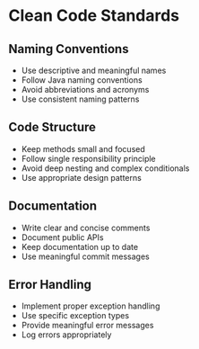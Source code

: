 # Clean Code Standards

## Naming Conventions
- Use descriptive and meaningful names
- Follow Java naming conventions
- Avoid abbreviations and acronyms
- Use consistent naming patterns

## Code Structure
- Keep methods small and focused
- Follow single responsibility principle
- Avoid deep nesting and complex conditionals
- Use appropriate design patterns

## Documentation
- Write clear and concise comments
- Document public APIs
- Keep documentation up to date
- Use meaningful commit messages

## Error Handling
- Implement proper exception handling
- Use specific exception types
- Provide meaningful error messages
- Log errors appropriately
